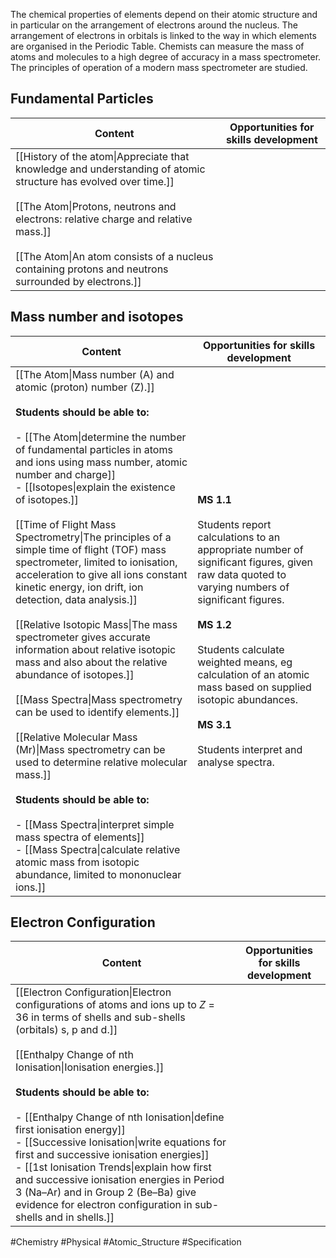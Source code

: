 The chemical properties of elements depend on their atomic structure and in particular on the arrangement of electrons around the nucleus. The arrangement of electrons in orbitals is linked to the way in which elements are organised in the Periodic Table. Chemists can measure the mass of atoms and molecules to a high degree of accuracy in a mass spectrometer. The principles of operation of a modern mass spectrometer are studied.
## Fundamental Particles
| Content | Opportunities for skills development |
| --- | --- |
| [[History of the atom\|Appreciate that knowledge and understanding of atomic structure has evolved over time.]]<br><br>[[The Atom\|Protons, neutrons and electrons: relative charge and relative mass.]]<br><br>[[The Atom\|An atom consists of a nucleus containing protons and neutrons surrounded by electrons.]] |  |
## Mass number and isotopes
| Content | Opportunities for skills development |
| --- | --- |
| [[The Atom\|Mass number (A) and atomic (proton) number (Z).]] <br><br>**Students should be able to:**<br><br>- [[The Atom\|determine the number of fundamental particles in atoms and ions using mass number, atomic number and charge]]<br>- [[Isotopes\|explain the existence of isotopes.]]<br><br>[[Time of Flight Mass Spectrometry\|The principles of a simple time of flight (TOF) mass spectrometer, limited to ionisation, acceleration to give all ions constant kinetic energy, ion drift, ion detection, data analysis.]]<br><br>[[Relative Isotopic Mass\|The mass spectrometer gives accurate information about relative isotopic mass and also about the relative abundance of isotopes.]]<br><br>[[Mass Spectra\|Mass spectrometry can be used to identify elements.]]<br><br>[[Relative Molecular Mass (Mr)\|Mass spectrometry can be used to determine relative molecular mass.]]<br><br>**Students should be able to:**<br><br>- [[Mass Spectra\|interpret simple mass spectra of elements]]<br>- [[Mass Spectra\|calculate relative atomic mass from isotopic abundance, limited to mononuclear ions.]] | **MS 1.1**<br><br>Students report calculations to an appropriate number of significant figures, given raw data quoted to varying numbers of significant figures.<br><br>**MS 1.2**<br><br>Students calculate weighted means, eg calculation of an atomic mass based on supplied isotopic abundances.<br><br>**MS 3.1**<br><br>Students interpret and analyse spectra. |
## Electron Configuration
| Content                                                                                                                                                                                                                                                                                                                                                                                                                                                                                                                                                                                                                                   | Opportunities for skills development |
| ----------------------------------------------------------------------------------------------------------------------------------------------------------------------------------------------------------------------------------------------------------------------------------------------------------------------------------------------------------------------------------------------------------------------------------------------------------------------------------------------------------------------------------------------------------------------------------------------------------------------------------------- | ------------------------------------ |
| [[Electron Configuration\|Electron configurations of atoms and ions up to _Z_ = 36 in terms of shells and sub-shells (orbitals) s, p and d.]]<br><br>[[Enthalpy Change of nth Ionisation\|Ionisation energies.]]<br><br>**Students should be able to:**<br><br>- [[Enthalpy Change of nth Ionisation\|define first ionisation energy]]<br>- [[Successive Ionisation\|write equations for first and successive ionisation energies]]<br>- [[1st Ionisation Trends\|explain how first and successive ionisation energies in Period 3 (Na–Ar) and in Group 2 (Be–Ba) give evidence for electron configuration in sub-shells and in shells.]] |                                      |

#Chemistry #Physical #Atomic_Structure #Specification